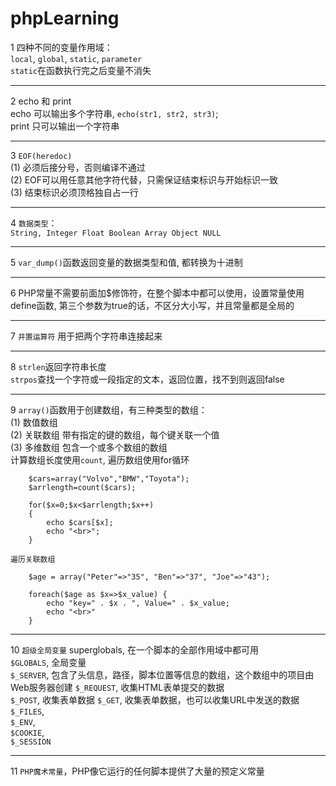 # phpLearning   

1 四种不同的变量作用域：  
`local`, `global`, `static`, `parameter`  
`static`在函数执行完之后变量不消失  

---
2 echo 和 print  
echo 可以输出多个字符串, `echo(str1, str2, str3)`;  
print 只可以输出一个字符串

---
3 `EOF(heredoc)`  
(1) 必须后接分号，否则编译不通过  
(2) EOF可以用任意其他字符代替，只需保证结束标识与开始标识一致  
(3) 结束标识必须顶格独自占一行 

---
4 `数据类型`：  
`String, Integer Float Boolean Array Object NULL`

---
5 `var_dump()`函数返回变量的数据类型和值, 都转换为十进制

---
6 PHP常量不需要前面加$修饰符，在整个脚本中都可以使用，设置常量使用define函数, 第三个参数为true的话，不区分大小写，并且常量都是全局的  

---
7 `并置运算符` 用于把两个字符串连接起来  

---
8 `strlen`返回字符串长度  
`strpos`查找一个字符或一段指定的文本，返回位置，找不到则返回false

---
9 `array()`函数用于创建数组，有三种类型的数组：  
(1) 数值数组  
(2) 关联数组   带有指定的键的数组，每个键关联一个值  
(3) 多维数组   包含一个或多个数组的数组  
计算数组长度使用`count`, 遍历数组使用for循环  
```
    $cars=array("Volvo","BMW","Toyota");
    $arrlength=count($cars);
    
    for($x=0;$x<$arrlength;$x++)
    {
        echo $cars[$x];
        echo "<br>";
    }
```  
`遍历关联数组`  
```
    $age = array("Peter"=>"35", "Ben"=>"37", "Joe"=>"43");

    foreach($age as $x=>$x_value) {
        echo "key=" . $x . ", Value=" . $x_value;
        echo "<br>"
    }
```
---
10 `超级全局变量` superglobals, 在一个脚本的全部作用域中都可用  
`$GLOBALS`, 全局变量  
`$_SERVER`, 包含了头信息，路径，脚本位置等信息的数组，这个数组中的项目由Web服务器创建 
`$_REQUEST`, 收集HTML表单提交的数据   
`$_POST`, 收集表单数据 
`$_GET`, 收集表单数据，也可以收集URL中发送的数据  
`$_FILES`,   
`$_ENV`,   
`$COOKIE`,   
`$_SESSION`

---
11 `PHP魔术常量`，PHP像它运行的任何脚本提供了大量的预定义常量
